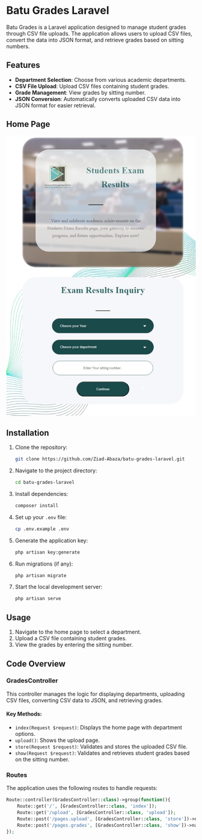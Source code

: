 
# Batu Grades Laravel

Batu Grades is a Laravel application designed to manage student grades through CSV file uploads. The application allows users to upload CSV files, convert the data into JSON format, and retrieve grades based on sitting numbers.

## Features

- **Department Selection**: Choose from various academic departments.
- **CSV File Upload**: Upload CSV files containing student grades.
- **Grade Management**: View grades by sitting number.
- **JSON Conversion**: Automatically converts uploaded CSV data into JSON format for easier retrieval.

## Home Page

![Home Page](https://github.com/Ziad-Abaza/batu-grades-laravel/blob/main/public/batu-grade.jpeg)

## Installation

1. Clone the repository:
   ```bash
   git clone https://github.com/Ziad-Abaza/batu-grades-laravel.git
   ```

2. Navigate to the project directory:
   ```bash
   cd batu-grades-laravel
   ```

3. Install dependencies:
   ```bash
   composer install
   ```

4. Set up your `.env` file:
   ```bash
   cp .env.example .env
   ```

5. Generate the application key:
   ```bash
   php artisan key:generate
   ```

6. Run migrations (if any):
   ```bash
   php artisan migrate
   ```

7. Start the local development server:
   ```bash
   php artisan serve
   ```

## Usage

1. Navigate to the home page to select a department.
2. Upload a CSV file containing student grades.
3. View the grades by entering the sitting number.

## Code Overview

### GradesController

This controller manages the logic for displaying departments, uploading CSV files, converting CSV data to JSON, and retrieving grades.

#### Key Methods:

- `index(Request $request)`: Displays the home page with department options.
- `upload()`: Shows the upload page.
- `store(Request $request)`: Validates and stores the uploaded CSV file.
- `show(Request $request)`: Validates and retrieves student grades based on the sitting number.

### Routes

The application uses the following routes to handle requests:

```php
Route::controller(GradesController::class)->group(function(){
    Route::get('/', [GradesController::class, 'index']);
    Route::get('/upload', [GradesController::class, 'upload']);
    Route::post('/pages.upload', [GradesController::class, 'store'])->name('store.file');
    Route::post('/pages.grades', [GradesController::class, 'show'])->name('view.grades');
});
```


